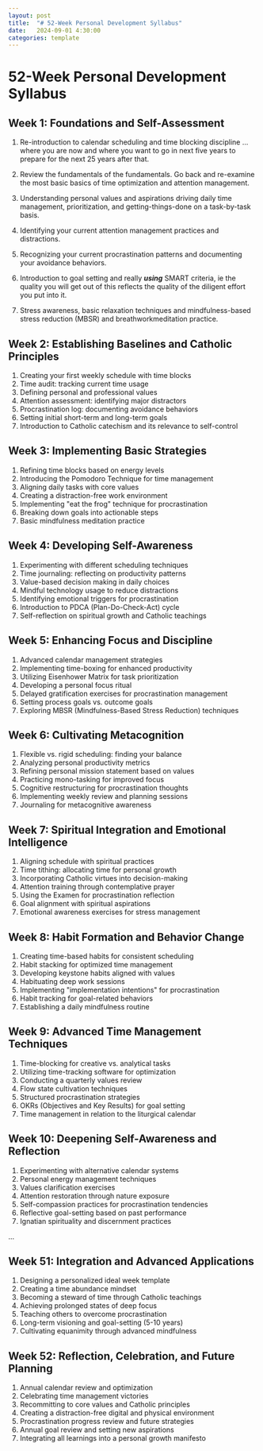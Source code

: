 ```yaml
---
layout: post
title:  "# 52-Week Personal Development Syllabus"
date:   2024-09-01 4:30:00
categories: template
---
```

# 52-Week Personal Development Syllabus

## Week 1: Foundations and Self-Assessment

1. Re-introduction to calendar scheduling and time blocking discipline ... where you are now and where you want to go in next five years to prepare for the next 25 years after that.

2. Review the fundamentals of the fundamentals. Go back and re-examine the most basic basics of time optimization and attention management.

3. Understanding personal values and aspirations driving daily time management, prioritization, and getting-things-done on a task-by-task basis.

4. Identifying your current attention management practices and distractions.

5. Recognizing your current procrastination patterns and documenting your avoidance behaviors.

6. Introduction to goal setting and really ***using*** SMART criteria, ie the quality you will get out of this reflects the quality of the diligent effort you put into it.

7. Stress awareness, basic relaxation techniques and mindfulness-based stress reduction (MBSR) and breathworkmeditation practice.

## Week 2: Establishing Baselines and Catholic Principles

1. Creating your first weekly schedule with time blocks
2. Time audit: tracking current time usage
3. Defining personal and professional values
4. Attention assessment: identifying major distractors
5. Procrastination log: documenting avoidance behaviors
6. Setting initial short-term and long-term goals
7. Introduction to Catholic catechism and its relevance to self-control

## Week 3: Implementing Basic Strategies

1. Refining time blocks based on energy levels
2. Introducing the Pomodoro Technique for time management
3. Aligning daily tasks with core values
4. Creating a distraction-free work environment
5. Implementing "eat the frog" technique for procrastination
6. Breaking down goals into actionable steps
7. Basic mindfulness meditation practice

## Week 4: Developing Self-Awareness

1. Experimenting with different scheduling techniques
2. Time journaling: reflecting on productivity patterns
3. Value-based decision making in daily choices
4. Mindful technology usage to reduce distractions
5. Identifying emotional triggers for procrastination
6. Introduction to PDCA (Plan-Do-Check-Act) cycle
7. Self-reflection on spiritual growth and Catholic teachings

## Week 5: Enhancing Focus and Discipline

1. Advanced calendar management strategies
2. Implementing time-boxing for enhanced productivity
3. Utilizing Eisenhower Matrix for task prioritization
4. Developing a personal focus ritual
5. Delayed gratification exercises for procrastination management
6. Setting process goals vs. outcome goals
7. Exploring MBSR (Mindfulness-Based Stress Reduction) techniques

## Week 6: Cultivating Metacognition

1. Flexible vs. rigid scheduling: finding your balance
2. Analyzing personal productivity metrics
3. Refining personal mission statement based on values
4. Practicing mono-tasking for improved focus
5. Cognitive restructuring for procrastination thoughts
6. Implementing weekly review and planning sessions
7. Journaling for metacognitive awareness

## Week 7: Spiritual Integration and Emotional Intelligence

1. Aligning schedule with spiritual practices
2. Time tithing: allocating time for personal growth
3. Incorporating Catholic virtues into decision-making
4. Attention training through contemplative prayer
5. Using the Examen for procrastination reflection
6. Goal alignment with spiritual aspirations
7. Emotional awareness exercises for stress management

## Week 8: Habit Formation and Behavior Change
1. Creating time-based habits for consistent scheduling
2. Habit stacking for optimized time management
3. Developing keystone habits aligned with values
4. Habituating deep work sessions
5. Implementing "implementation intentions" for procrastination
6. Habit tracking for goal-related behaviors
7. Establishing a daily mindfulness routine

## Week 9: Advanced Time Management Techniques
1. Time-blocking for creative vs. analytical tasks
2. Utilizing time-tracking software for optimization
3. Conducting a quarterly values review
4. Flow state cultivation techniques
5. Structured procrastination strategies
6. OKRs (Objectives and Key Results) for goal setting
7. Time management in relation to the liturgical calendar

## Week 10: Deepening Self-Awareness and Reflection
1. Experimenting with alternative calendar systems
2. Personal energy management techniques
3. Values clarification exercises
4. Attention restoration through nature exposure
5. Self-compassion practices for procrastination tendencies
6. Reflective goal-setting based on past performance
7. Ignatian spirituality and discernment practices

...

## Week 51: Integration and Advanced Applications
1. Designing a personalized ideal week template
2. Creating a time abundance mindset
3. Becoming a steward of time through Catholic teachings
4. Achieving prolonged states of deep focus
5. Teaching others to overcome procrastination
6. Long-term visioning and goal-setting (5-10 years)
7. Cultivating equanimity through advanced mindfulness

## Week 52: Reflection, Celebration, and Future Planning
1. Annual calendar review and optimization
2. Celebrating time management victories
3. Recommitting to core values and Catholic principles
4. Creating a distraction-free digital and physical environment
5. Procrastination progress review and future strategies
6. Annual goal review and setting new aspirations
7. Integrating all learnings into a personal growth manifesto

